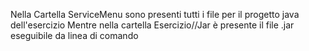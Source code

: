 Nella Cartella ServiceMenu sono presenti tutti i file per il progetto java dell'esercizio Mentre nella cartella Esercizio//Jar è presente il file .jar eseguibile da linea di comando
